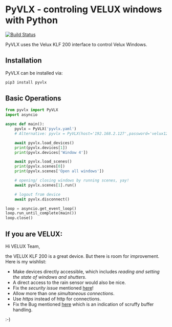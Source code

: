 PyVLX - controling VELUX windows with Python
============================================

[![Build Status](https://travis-ci.org/Julius2342/pyvlx.svg?branch=master)](https://travis-ci.org/Julius2342/pyvlx)

PyVLX uses the Velux KLF 200 interface to control Velux Windows.

Installation
------------

PyVLX can be installed via:

```bash
pip3 install pyvlx
```


Basic Operations
----------------

```python
from pyvlx import PyVLX
import asyncio

async def main():
    pyvlx = PyVLX('pyvlx.yaml') 
    # Alternative: pyvlx = PyVLX(host='192.168.2.127',password='velux123')

    await pyvlx.load_devices()
    print(pyvlx.devices[1])
    print(pyvlx.devices['Window 4'])

    await pyvlx.load_scenes()
    print(pyvlx.scenes[0])
    print(pyvlx.scenes['Open all windows'])

    # opening/ closing windows by running scenes, yay!
    await pyvlx.scenes[1].run()

    # logout from device
    await pyvlx.disconnect()

loop = asyncio.get_event_loop()
loop.run_until_complete(main())
loop.close()
```


If you are VELUX:
-----------------

Hi VELUX Team,

the VELUX KLF 200 is a great device. But there is room for improvement. Here is my wishlist:

  * Make devices directly accessible, which includes *reading and setting the state of windows and shutters*.
  * A direct access to the rain sensor would also be nice.
  * Fix the *security issue* mentioned [here](https://gist.github.com/Julius2342/6282ded9f527e762ea50f42c2c439a1a)! 
  * Allow more than one *simultaneous connections*.
  * Use *https* instead of http for connections.
  * Fix the Bug mentioned [here](https://github.com/Julius2342/pyvlx/blob/master/pyvlx/interface.py#L124) which is an indication of scruffy buffer handling.

:-)





